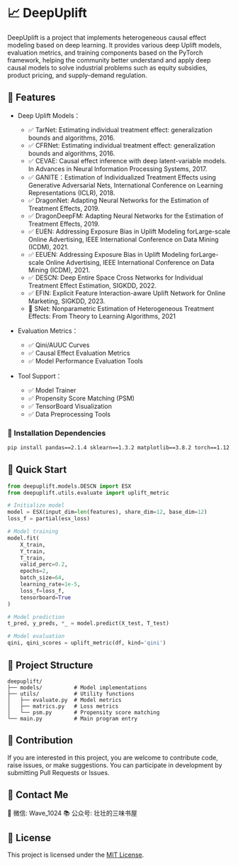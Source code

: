# 📈 DeepUplift 
DeepUplift is a project that implements heterogeneous causal effect modeling based on deep learning. It provides various deep Uplift models, evaluation metrics, and training components based on the PyTorch framework, helping the community better understand and apply deep causal models to solve industrial problems such as equity subsidies, product pricing, and supply-demand regulation.

## 🌟 Features
- Deep Uplift Models：
  - ✅ TarNet: Estimating individual treatment effect: generalization bounds and algorithms, 2016.
  - ✅ CFRNet: Estimating individual treatment effect: generalization bounds and algorithms, 2016.
  - ✅ CEVAE: Causal effect inference with deep latent-variable models. In Advances in Neural Information Processing Systems, 2017.
  - ✅ GANITE：Estimation of Individualized Treatment Effects using Generative Adversarial Nets, International Conference on Learning Representations (ICLR), 2018.
  - ✅ DragonNet: Adapting Neural Networks for the Estimation of Treatment Effects, 2019.
  - ✅ DragonDeepFM: Adapting Neural Networks for the Estimation of Treatment Effects, 2019.
  - ✅ EUEN: Addressing Exposure Bias in Uplift Modeling forLarge-scale Online Advertising, IEEE International Conference on Data Mining (ICDM), 2021.
  - ✅ EEUEN: Addressing Exposure Bias in Uplift Modeling forLarge-scale Online Advertising, IEEE International Conference on Data Mining (ICDM), 2021.
  - ✅ DESCN: Deep Entire Space Cross Networks for Individual Treatment Effect Estimation, SIGKDD, 2022.
  - ✅ EFIN: Explicit Feature Interaction-aware Uplift Network for Online Marketing, SIGKDD, 2023.
  - 🔄 SNet: Nonparametric Estimation of Heterogeneous Treatment Effects: From Theory to Learning Algorithms, 2021

- Evaluation Metrics：
  - ✅ Qini/AUUC Curves
  - ✅ Causal Effect Evaluation Metrics
  - ✅ Model Performance Evaluation Tools

- Tool Support：
  - ✅ Model Trainer
  - ✅ Propensity Score Matching (PSM)
  - ✅ TensorBoard Visualization
  - ✅ Data Preprocessing Tools

### 🔧 Installation Dependencies
```bash
pip install pandas==2.1.4 sklearn==1.3.2 matplotlib==3.8.2 torch==1.12.1 geomloss==0.2.6
```

## 🚀 Quick Start
```python
from deepuplift.models.DESCN import ESX
from deepuplift.utils.evaluate import uplift_metric

# Initialize model
model = ESX(input_dim=len(features), share_dim=12, base_dim=12)
loss_f = partial(esx_loss)

# Model training
model.fit(
    X_train, 
    Y_train, 
    T_train,
    valid_perc=0.2,
    epochs=2,
    batch_size=64,
    learning_rate=1e-5,
    loss_f=loss_f,
    tensorboard=True
)

# Model prediction
t_pred, y_preds, *_ = model.predict(X_test, T_test)

# Model evaluation
qini, qini_scores = uplift_metric(df, kind='qini')
```

## 📁 Project Structure
```
deepuplift/
├── models/          # Model implementations
├── utils/           # Utility functions
│   ├── evaluate.py  # Model metrics
│   ├── matrics.py   # Loss metrics
│   └── psm.py       # Propensity score matching
└── main.py          # Main program entry
```

## 🤝 Contribution
If you are interested in this project, you are welcome to contribute code, raise issues, or make suggestions. You can participate in development by submitting Pull Requests or Issues.

## 💬 Contact Me
💚 微信: Wave_1024
📚 公众号: 壮壮的三味书屋

## 📄 License
This project is licensed under the [MIT License](LICENSE).
